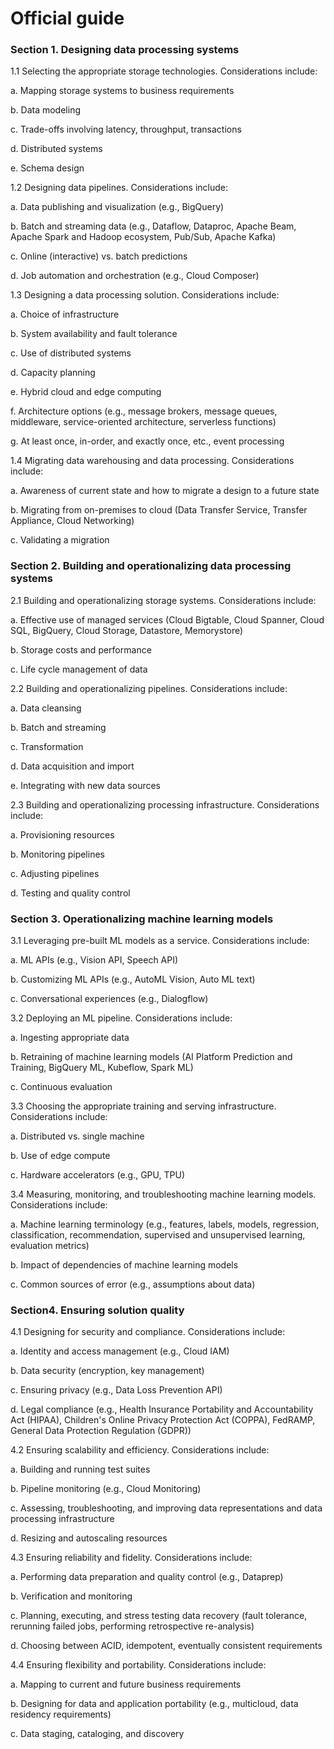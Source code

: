 # Official guide

### **Section 1. Designing data processing systems**

1.1 Selecting the appropriate storage technologies. Considerations include:

a. Mapping storage systems to business requirements

b. Data modeling

c. Trade-offs involving latency, throughput, transactions

d. Distributed systems

e. Schema design

1.2 Designing data pipelines. Considerations include:

a. Data publishing and visualization (e.g., BigQuery)

b. Batch and streaming data (e.g., Dataflow, Dataproc, Apache Beam, Apache Spark and Hadoop ecosystem, Pub/Sub, Apache Kafka)

c. Online (interactive) vs. batch predictions

d. Job automation and orchestration (e.g., Cloud Composer)

1.3 Designing a data processing solution. Considerations include:

a. Choice of infrastructure

b. System availability and fault tolerance

c. Use of distributed systems

d. Capacity planning

e. Hybrid cloud and edge computing

f. Architecture options (e.g., message brokers, message queues, middleware, service-oriented architecture, serverless functions)

g. At least once, in-order, and exactly once, etc., event processing

1.4 Migrating data warehousing and data processing. Considerations include:

a. Awareness of current state and how to migrate a design to a future state

b. Migrating from on-premises to cloud (Data Transfer Service, Transfer Appliance, Cloud Networking)

c. Validating a migration

### **Section 2. Building and operationalizing data processing systems**

2.1 Building and operationalizing storage systems. Considerations include:

a. Effective use of managed services (Cloud Bigtable, Cloud Spanner, Cloud SQL, BigQuery, Cloud Storage, Datastore, Memorystore)

b. Storage costs and performance

c. Life cycle management of data

2.2 Building and operationalizing pipelines. Considerations include:

a. Data cleansing

b. Batch and streaming

c. Transformation

d. Data acquisition and import

e. Integrating with new data sources

2.3 Building and operationalizing processing infrastructure. Considerations include:

a. Provisioning resources

b. Monitoring pipelines

c. Adjusting pipelines

d. Testing and quality control

### **Section 3. Operationalizing machine learning models**

3.1 Leveraging pre-built ML models as a service. Considerations include:

a. ML APIs (e.g., Vision API, Speech API)

b. Customizing ML APIs (e.g., AutoML Vision, Auto ML text)

c. Conversational experiences (e.g., Dialogflow)

3.2 Deploying an ML pipeline. Considerations include:

a. Ingesting appropriate data

b. Retraining of machine learning models (AI Platform Prediction and Training, BigQuery ML, Kubeflow, Spark ML)

c. Continuous evaluation

3.3 Choosing the appropriate training and serving infrastructure. Considerations include:

a. Distributed vs. single machine

b. Use of edge compute

c. Hardware accelerators (e.g., GPU, TPU)

3.4 Measuring, monitoring, and troubleshooting machine learning models. Considerations include:

a. Machine learning terminology (e.g., features, labels, models, regression, classification, recommendation, supervised and unsupervised learning, evaluation metrics)

b. Impact of dependencies of machine learning models

c. Common sources of error (e.g., assumptions about data)

### **Section4. Ensuring solution quality**

4.1 Designing for security and compliance. Considerations include:

a. Identity and access management (e.g., Cloud IAM)

b. Data security (encryption, key management)

c. Ensuring privacy (e.g., Data Loss Prevention API)

d. Legal compliance (e.g., Health Insurance Portability and Accountability Act (HIPAA), Children's Online Privacy Protection Act (COPPA), FedRAMP, General Data Protection Regulation (GDPR))

4.2 Ensuring scalability and efficiency. Considerations include:

a. Building and running test suites

b. Pipeline monitoring (e.g., Cloud Monitoring)

c. Assessing, troubleshooting, and improving data representations and data processing infrastructure

d. Resizing and autoscaling resources

4.3 Ensuring reliability and fidelity. Considerations include:

a. Performing data preparation and quality control (e.g., Dataprep)

b. Verification and monitoring

c. Planning, executing, and stress testing data recovery (fault tolerance, rerunning failed jobs, performing retrospective re-analysis)

d. Choosing between ACID, idempotent, eventually consistent requirements

4.4 Ensuring flexibility and portability. Considerations include:

a. Mapping to current and future business requirements

b. Designing for data and application portability (e.g., multicloud, data residency requirements)

c. Data staging, cataloging, and discovery